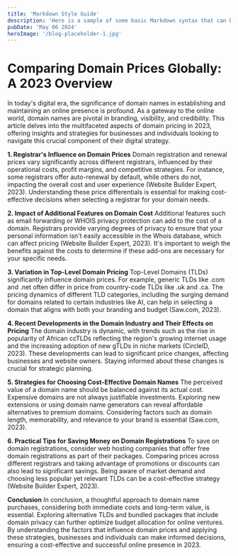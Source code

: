 ```yaml
---
title: 'Markdown Style Guide'
description: 'Here is a sample of some basic Markdown syntax that can be used when writing Markdown content in Astro.'
pubDate: 'May 06 2024'
heroImage: '/blog-placeholder-1.jpg'
---
```


# Comparing Domain Prices Globally: A 2023 Overview

In today's digital era, the significance of domain names in establishing and maintaining an online presence is profound. As a gateway to the online world, domain names are pivotal in branding, visibility, and credibility. This article delves into the multifaceted aspects of domain pricing in 2023, offering insights and strategies for businesses and individuals looking to navigate this crucial component of their digital strategy.

**1. Registrar's Influence on Domain Prices**
Domain registration and renewal prices vary significantly across different registrars, influenced by their operational costs, profit margins, and competitive strategies. For instance, some registrars offer auto-renewal by default, while others do not, impacting the overall cost and user experience (Website Builder Expert, 2023). Understanding these price differentials is essential for making cost-effective decisions when selecting a registrar for your domain needs.

**2. Impact of Additional Features on Domain Cost**
Additional features such as email forwarding or WHOIS privacy protection can add to the cost of a domain. Registrars provide varying degrees of privacy to ensure that your personal information isn't easily accessible in the Whois database, which can affect pricing (Website Builder Expert, 2023). It's important to weigh the benefits against the costs to determine if these add-ons are necessary for your specific needs.

**3. Variation in Top-Level Domain Pricing**
Top-Level Domains (TLDs) significantly influence domain prices. For example, generic TLDs like .com and .net often differ in price from country-code TLDs like .uk and .ca. The pricing dynamics of different TLD categories, including the surging demand for domains related to certain industries like AI, can help in selecting a domain that aligns with both your branding and budget (Saw.com, 2023).

**4. Recent Developments in the Domain Industry and Their Effects on Pricing**
The domain industry is dynamic, with trends such as the rise in popularity of African ccTLDs reflecting the region's growing internet usage and the increasing adoption of new gTLDs in niche markets (CircleID, 2023). These developments can lead to significant price changes, affecting businesses and website owners. Staying informed about these changes is crucial for strategic planning.

**5. Strategies for Choosing Cost-Effective Domain Names**
The perceived value of a domain name should be balanced against its actual cost. Expensive domains are not always justifiable investments. Exploring new extensions or using domain name generators can reveal affordable alternatives to premium domains. Considering factors such as domain length, memorability, and relevance to your brand is essential (Saw.com, 2023).

**6. Practical Tips for Saving Money on Domain Registrations**
To save on domain registrations, consider web hosting companies that offer free domain registrations as part of their packages. Comparing prices across different registrars and taking advantage of promotions or discounts can also lead to significant savings. Being aware of market demand and choosing less popular yet relevant TLDs can be a cost-effective strategy (Website Builder Expert, 2023).

**Conclusion**
In conclusion, a thoughtful approach to domain name purchases, considering both immediate costs and long-term value, is essential. Exploring alternative TLDs and bundled packages that include domain privacy can further optimize budget allocation for online ventures. By understanding the factors that influence domain prices and applying these strategies, businesses and individuals can make informed decisions, ensuring a cost-effective and successful online presence in 2023.

